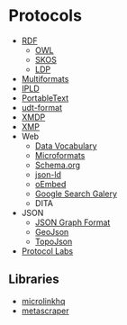 # Protocols

- [RDF](https://www.w3.org/RDF)
  - [OWL](https://www.w3.org/2001/sw/wiki/OWL)
  - [SKOS](https://www.w3.org/2001/sw/wiki/SKOS)
  - [LDP](https://www.w3.org/2012/ldp/wiki/Main_Page)
- [Multiformats](https://multiformats.io)
- [IPLD](https://ipld.io)
- [PortableText](https://github.com/portabletext/portabletext)
- [udt-format](https://github.com/UniversalDataTool/udt-format)
- [XMDP](https://gmpg.org/xmdp/description)
- [XMP](https://www.adobe.com/devnet/xmp.html)
- Web
  - [Data Vocabulary](https://data-vocabulary.org)
  - [Microformats](https://microformats.org)
  - [Schema.org](https://schema.org)
  - [json-ld](https://json-ld.org)
  - [oEmbed](https://oembed.com)
  - [Google Search Galery](https://developers.google.com/search/docs/appearance/structured-data/search-gallery)
  - DITA
- JSON
  - [JSON Graph Format](http://jsongraphformat.info)
  - [GeoJson](https://geojson.org)
  - [TopoJson](https://github.com/topojson/topojson)
- [Protocol Labs](https://github.com/protocol)

## Libraries

- [microlinkhq](https://github.com/microlinkhq)
- [metascraper](https://github.com/microlinkhq/metascraper)
